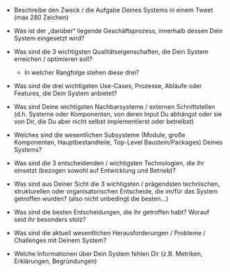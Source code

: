 
* Beschreibe den Zweck / die Aufgabe Deines Systems in einem Tweet (max 280 Zeichen)

* Was ist der „darüber“ liegende Geschäftsprozess, innerhalb dessen Dein System eingesetzt wird? 

* Was sind die 3 wichtigsten Qualitätseigenschaften, die Dein System erreichen / optimieren soll?
  * In welcher Rangfolge stehen diese drei?

* Was sind die drei wichtigsten Use-Cases, Prozesse, Abläufe oder Features, die Dein System anbietet?

* Was sind Deine wichtigsten Nachbarsysteme / externen Schnittstellen (d.h. Systeme oder Komponenten, von deren Input Du abhängst oder sie von Dir, die Du aber nicht selbst implementierst oder betreibst)

* Welches sind die wesentlichen Subsysteme (Module, große Komponenten, Hauptbestandteile, Top-Level Baustein/Packages) Deines Systems?

* Was sind die 3 entscheidenden / wichtigsten Technologien, die ihr einsetzt (bezogen sowohl auf Entwicklung und Betrieb)?

* Was sind aus Deiner Sicht die 3 wichtigsten / prägendsten technischen, strukturellen oder organisatorischen Entscheide,  die im/für das System getroffen wurden? (also nicht unbedingt die besten…)

* Was sind die besten Entscheidungen, die ihr getroffen habt? Worauf seid ihr besonders stolz?

* Was sind die aktuell wesentlichen Herausforderungen / Probleme / Challenges mit Deinem System?

* Welche Informationen über Dein System fehlen Dir (z.B. Metriken, Erklärungen, Begründungen)
